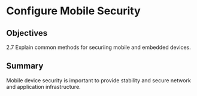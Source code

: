 # Configure Mobile Security

## Objectives

2.7 Explain common methods for securiing mobile and embedded devices.

## Summary

Mobile device security is important to provide stability and secure network and application infrastructure.
